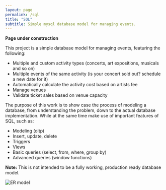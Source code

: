 ```yaml
---
layout: page
permalink: /sql
title: "SQL"
subtitle: Simple mysql database model for managing events.
---
```

**Page under construction**

This project is a simple database model for managing events, featuring the following:
* Multiple and custom activity types (concerts, art expositions, musicals and so on)
* Multiple events of the same activity (is your concert sold out? schedule a new date for it)
* Automatically calculate the activity cost based on artists fee
* Manage venues
* Validate ticket sales based on venue capacity

The purpose of this work is to show case the process of modeling a database, from understanding the problem, down to the actual database implementation. While at the same time make use of important features of SQL, such as:
* Modeling (oltp)
* Insert, update, delete
* Triggers
* Views
* Basic queries (select, from, where, group by)
* Advanced queries (window functions)

**Note:** This is not intended to be a fully working, production ready database model.

![ER model](https://alvavr.github.io//img/er-diagram.png)

